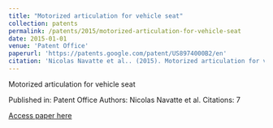 ```yaml
---
title: "Motorized articulation for vehicle seat"
collection: patents
permalink: /patents/2015/motorized-articulation-for-vehicle-seat
date: 2015-01-01
venue: 'Patent Office'
paperurl: 'https://patents.google.com/patent/US8974000B2/en'
citation: 'Nicolas Navatte et al.. (2015). Motorized articulation for vehicle seat. Patent Office.'
---
```


Motorized articulation for vehicle seat

Published in: Patent Office
Authors: Nicolas Navatte et al.
Citations: 7

[Access paper here](https://patents.google.com/patent/US8974000B2/en)
